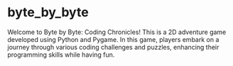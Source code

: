 # byte_by_byte
Welcome to Byte by Byte: Coding Chronicles! This is a 2D adventure game developed using Python and Pygame. In this game, players embark on a journey through various coding challenges and puzzles, enhancing their programming skills while having fun.
